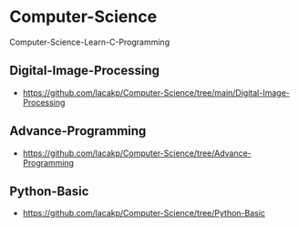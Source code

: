 # Computer-Science
Computer-Science-Learn-C-Programming

## Digital-Image-Processing
- https://github.com/lacakp/Computer-Science/tree/main/Digital-Image-Processing

## Advance-Programming
- https://github.com/lacakp/Computer-Science/tree/Advance-Programming

## Python-Basic
- https://github.com/lacakp/Computer-Science/tree/Python-Basic
